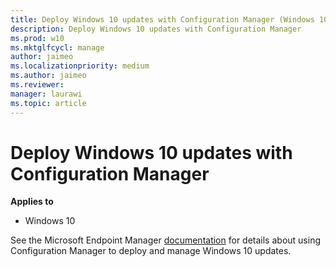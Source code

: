 ```yaml
---
title: Deploy Windows 10 updates with Configuration Manager (Windows 10)
description: Deploy Windows 10 updates with Configuration Manager
ms.prod: w10
ms.mktglfcycl: manage
author: jaimeo
ms.localizationpriority: medium
ms.author: jaimeo
ms.reviewer: 
manager: laurawi
ms.topic: article
---
```


# Deploy Windows 10 updates with Configuration Manager

**Applies to**

- Windows 10

See the Microsoft Endpoint Manager [documentation](https://docs.microsoft.com/mem/configmgr/osd/deploy-use/manage-windows-as-a-service) for details about using Configuration Manager to deploy and manage Windows 10 updates.